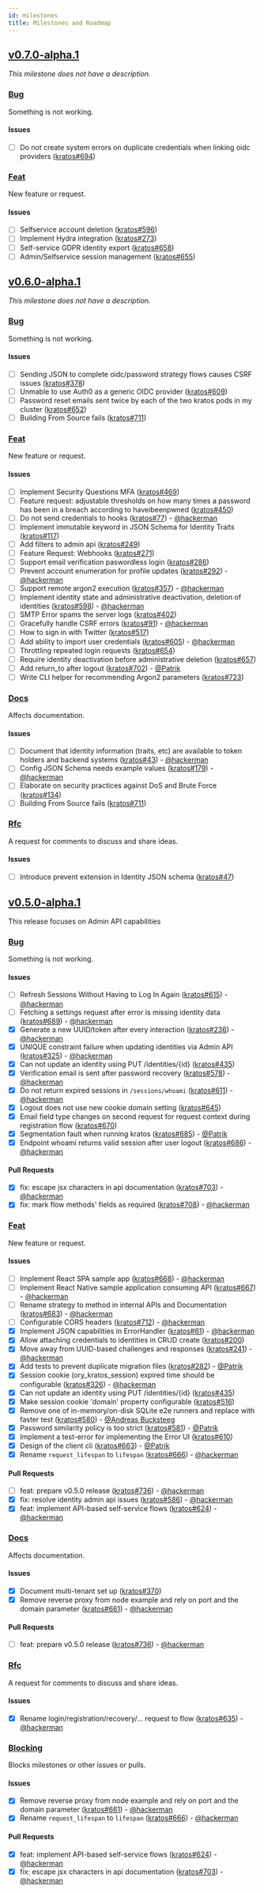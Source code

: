 ```yaml
---
id: milestones
title: Milestones and Roadmap
---
```


## [v0.7.0-alpha.1](https://github.com/ory/kratos/milestone/9)

_This milestone does not have a description._

### [Bug](https://github.com/ory/kratos/labels/bug)

Something is not working.

#### Issues

- [ ] Do not create system errors on duplicate credentials when linking oidc providers ([kratos#694](https://github.com/ory/kratos/issues/694))

### [Feat](https://github.com/ory/kratos/labels/feat)

New feature or request.

#### Issues

- [ ] Selfservice account deletion ([kratos#596](https://github.com/ory/kratos/issues/596))
- [ ] Implement Hydra integration ([kratos#273](https://github.com/ory/kratos/issues/273))
- [ ] Self-service GDPR identity export ([kratos#658](https://github.com/ory/kratos/issues/658))
- [ ] Admin/Selfservice session management ([kratos#655](https://github.com/ory/kratos/issues/655))

## [v0.6.0-alpha.1](https://github.com/ory/kratos/milestone/8)

_This milestone does not have a description._

### [Bug](https://github.com/ory/kratos/labels/bug)

Something is not working.

#### Issues

- [ ] Sending JSON to complete oidc/password strategy flows causes CSRF issues ([kratos#378](https://github.com/ory/kratos/issues/378))
- [ ] Unmable to use Auth0 as a generic OIDC provider ([kratos#609](https://github.com/ory/kratos/issues/609))
- [ ] Password reset emails sent twice by each of the two kratos pods in my cluster ([kratos#652](https://github.com/ory/kratos/issues/652))
- [ ] Building From Source fails ([kratos#711](https://github.com/ory/kratos/issues/711))

### [Feat](https://github.com/ory/kratos/labels/feat)

New feature or request.

#### Issues

- [ ] Implement Security Questions MFA ([kratos#469](https://github.com/ory/kratos/issues/469))
- [ ] Feature request: adjustable thresholds on how many times a password has been in a breach according to haveibeenpwned ([kratos#450](https://github.com/ory/kratos/issues/450))
- [ ] Do not send credentials to hooks ([kratos#77](https://github.com/ory/kratos/issues/77)) - [@hackerman](https://github.com/aeneasr)
- [ ] Implement immutable keyword in JSON Schema for Identity Traits ([kratos#117](https://github.com/ory/kratos/issues/117))
- [ ] Add filters to admin api ([kratos#249](https://github.com/ory/kratos/issues/249))
- [ ] Feature Request: Webhooks ([kratos#271](https://github.com/ory/kratos/issues/271))
- [ ] Support email verification paswordless login ([kratos#286](https://github.com/ory/kratos/issues/286))
- [ ] Prevent account enumeration for profile updates ([kratos#292](https://github.com/ory/kratos/issues/292)) - [@hackerman](https://github.com/aeneasr)
- [ ] Support remote argon2 execution ([kratos#357](https://github.com/ory/kratos/issues/357)) - [@hackerman](https://github.com/aeneasr)
- [ ] Implement identity state and administrative deactivation, deletion of identities ([kratos#598](https://github.com/ory/kratos/issues/598)) - [@hackerman](https://github.com/aeneasr)
- [ ] SMTP Error spams the server logs ([kratos#402](https://github.com/ory/kratos/issues/402))
- [ ] Gracefully handle CSRF errors ([kratos#91](https://github.com/ory/kratos/issues/91)) - [@hackerman](https://github.com/aeneasr)
- [ ] How to sign in with Twitter ([kratos#517](https://github.com/ory/kratos/issues/517))
- [ ] Add ability to import user credentials ([kratos#605](https://github.com/ory/kratos/issues/605)) - [@hackerman](https://github.com/aeneasr)
- [ ] Throttling repeated login requests ([kratos#654](https://github.com/ory/kratos/issues/654))
- [ ] Require identity deactivation before administrative deletion ([kratos#657](https://github.com/ory/kratos/issues/657))
- [ ] Add return_to after logout ([kratos#702](https://github.com/ory/kratos/issues/702)) - [@Patrik](https://github.com/zepatrik)
- [ ] Write CLI helper for recommending Argon2 parameters ([kratos#723](https://github.com/ory/kratos/issues/723))

### [Docs](https://github.com/ory/kratos/labels/docs)

Affects documentation.

#### Issues

- [ ] Document that identity information (traits, etc) are available to token holders and backend systems ([kratos#43](https://github.com/ory/kratos/issues/43)) - [@hackerman](https://github.com/aeneasr)
- [ ] Config JSON Schema needs example values ([kratos#179](https://github.com/ory/kratos/issues/179)) - [@hackerman](https://github.com/aeneasr)
- [ ] Elaborate on security practices against DoS and Brute Force ([kratos#134](https://github.com/ory/kratos/issues/134))
- [ ] Building From Source fails ([kratos#711](https://github.com/ory/kratos/issues/711))

### [Rfc](https://github.com/ory/kratos/labels/rfc)

A request for comments to discuss and share ideas.

#### Issues

- [ ] Introduce prevent extension in Identity JSON schema ([kratos#47](https://github.com/ory/kratos/issues/47))

## [v0.5.0-alpha.1](https://github.com/ory/kratos/milestone/5)

This release focuses on Admin API capabilities

### [Bug](https://github.com/ory/kratos/labels/bug)

Something is not working.

#### Issues

- [ ] Refresh Sessions Without Having to Log In Again ([kratos#615](https://github.com/ory/kratos/issues/615)) - [@hackerman](https://github.com/aeneasr)
- [ ] Fetching a settings request after error is missing identity data ([kratos#689](https://github.com/ory/kratos/issues/689)) - [@hackerman](https://github.com/aeneasr)
- [x] Generate a new UUID/token after every interaction ([kratos#236](https://github.com/ory/kratos/issues/236)) - [@hackerman](https://github.com/aeneasr)
- [x] UNIQUE constraint failure when updating identities via Admin API ([kratos#325](https://github.com/ory/kratos/issues/325)) - [@hackerman](https://github.com/aeneasr)
- [x] Can not update an identity using PUT /identities/{id} ([kratos#435](https://github.com/ory/kratos/issues/435))
- [x] Verification email is sent after password recovery ([kratos#578](https://github.com/ory/kratos/issues/578)) - [@hackerman](https://github.com/aeneasr)
- [x] Do not return expired sessions in `/sessions/whoami` ([kratos#611](https://github.com/ory/kratos/issues/611)) - [@hackerman](https://github.com/aeneasr)
- [x] Logout does not use new cookie domain setting ([kratos#645](https://github.com/ory/kratos/issues/645))
- [x] Email field type changes on second request for request context during registration flow ([kratos#670](https://github.com/ory/kratos/issues/670))
- [x] Segmentation fault when running kratos ([kratos#685](https://github.com/ory/kratos/issues/685)) - [@Patrik](https://github.com/zepatrik)
- [x] Endpoint whoami returns valid session after user logout ([kratos#686](https://github.com/ory/kratos/issues/686)) - [@hackerman](https://github.com/aeneasr)

#### Pull Requests

- [x] fix: escape jsx characters in api documentation ([kratos#703](https://github.com/ory/kratos/pull/703)) - [@hackerman](https://github.com/aeneasr)
- [x] fix: mark flow methods' fields as required ([kratos#708](https://github.com/ory/kratos/pull/708)) - [@hackerman](https://github.com/aeneasr)

### [Feat](https://github.com/ory/kratos/labels/feat)

New feature or request.

#### Issues

- [ ] Implement React SPA sample app ([kratos#668](https://github.com/ory/kratos/issues/668)) - [@hackerman](https://github.com/aeneasr)
- [ ] Implement React Native sample application consuming API ([kratos#667](https://github.com/ory/kratos/issues/667)) - [@hackerman](https://github.com/aeneasr)
- [ ] Rename strategy to method in internal APIs and Documentation ([kratos#683](https://github.com/ory/kratos/issues/683)) - [@hackerman](https://github.com/aeneasr)
- [ ] Configurable CORS headers ([kratos#712](https://github.com/ory/kratos/issues/712)) - [@hackerman](https://github.com/aeneasr)
- [x] Implement JSON capabilities in ErrorHandler ([kratos#61](https://github.com/ory/kratos/issues/61)) - [@hackerman](https://github.com/aeneasr)
- [x] Allow attaching credentials to identities in CRUD create ([kratos#200](https://github.com/ory/kratos/issues/200))
- [x] Move away from UUID-based challenges and responses ([kratos#241](https://github.com/ory/kratos/issues/241)) - [@hackerman](https://github.com/aeneasr)
- [x] Add tests to prevent duplicate migration files ([kratos#282](https://github.com/ory/kratos/issues/282)) - [@Patrik](https://github.com/zepatrik)
- [x] Session cookie (ory_kratos_session) expired time should be configurable ([kratos#326](https://github.com/ory/kratos/issues/326)) - [@hackerman](https://github.com/aeneasr)
- [x] Can not update an identity using PUT /identities/{id} ([kratos#435](https://github.com/ory/kratos/issues/435))
- [x] Make session cookie 'domain' property configurable ([kratos#516](https://github.com/ory/kratos/issues/516))
- [x] Remove one of in-memory/on-disk SQLite e2e runners and replace with faster test ([kratos#580](https://github.com/ory/kratos/issues/580)) - [@Andreas Bucksteeg](https://github.com/tricky42)
- [x] Password similarity policy is too strict ([kratos#581](https://github.com/ory/kratos/issues/581)) - [@Patrik](https://github.com/zepatrik)
- [x] Implement a test-error for implementing the Error UI ([kratos#610](https://github.com/ory/kratos/issues/610))
- [x] Design of the client cli ([kratos#663](https://github.com/ory/kratos/issues/663)) - [@Patrik](https://github.com/zepatrik)
- [x] Rename `request_lifespan` to `lifespan` ([kratos#666](https://github.com/ory/kratos/issues/666)) - [@hackerman](https://github.com/aeneasr)

#### Pull Requests

- [ ] feat: prepare v0.5.0 release ([kratos#736](https://github.com/ory/kratos/pull/736)) - [@hackerman](https://github.com/aeneasr)
- [x] fix: resolve identity admin api issues ([kratos#586](https://github.com/ory/kratos/pull/586)) - [@hackerman](https://github.com/aeneasr)
- [x] feat: implement API-based self-service flows ([kratos#624](https://github.com/ory/kratos/pull/624)) - [@hackerman](https://github.com/aeneasr)

### [Docs](https://github.com/ory/kratos/labels/docs)

Affects documentation.

#### Issues

- [x] Document multi-tenant set up ([kratos#370](https://github.com/ory/kratos/issues/370))
- [x] Remove reverse proxy from node example and rely on port and the domain parameter ([kratos#661](https://github.com/ory/kratos/issues/661)) - [@hackerman](https://github.com/aeneasr)

#### Pull Requests

- [ ] feat: prepare v0.5.0 release ([kratos#736](https://github.com/ory/kratos/pull/736)) - [@hackerman](https://github.com/aeneasr)

### [Rfc](https://github.com/ory/kratos/labels/rfc)

A request for comments to discuss and share ideas.

#### Issues

- [x] Rename login/registration/recovery/... request to flow ([kratos#635](https://github.com/ory/kratos/issues/635)) - [@hackerman](https://github.com/aeneasr)

### [Blocking](https://github.com/ory/kratos/labels/blocking)

Blocks milestones or other issues or pulls.

#### Issues

- [x] Remove reverse proxy from node example and rely on port and the domain parameter ([kratos#661](https://github.com/ory/kratos/issues/661)) - [@hackerman](https://github.com/aeneasr)
- [x] Rename `request_lifespan` to `lifespan` ([kratos#666](https://github.com/ory/kratos/issues/666)) - [@hackerman](https://github.com/aeneasr)

#### Pull Requests

- [x] feat: implement API-based self-service flows ([kratos#624](https://github.com/ory/kratos/pull/624)) - [@hackerman](https://github.com/aeneasr)
- [x] fix: escape jsx characters in api documentation ([kratos#703](https://github.com/ory/kratos/pull/703)) - [@hackerman](https://github.com/aeneasr)
